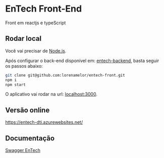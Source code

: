 # EnTech Front-End

Front em reactjs e typeScript

## Rodar local 

Você vai precisar de [Node.js](http://nodejs.org/).

Após configurar o back-end disponível em: [entech-backend](https://github.com/LucasASantos/DTI.EnTech), basta seguir os passos abaixo: 
```sh
git clone git@github.com:lorenamelor/entech-front.git
npm i
npm start
```

O aplicativo vai rodar na url: [localhost:3000](http://localhost:3000/).

## Versão online

https://entech-dti.azurewebsites.net/

## Documentação

[Swagger EnTech](https://app.swaggerhub.com/apis-docs/LucasASantos/EnTech/1.0.0)
